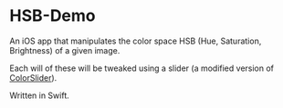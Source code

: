 # HSB-Demo

An iOS app that manipulates the color space HSB (Hue, Saturation, Brightness) of a given image.

Each will of these will be tweaked using a slider (a modified version of [ColorSlider](https://github.com/gizmosachin/ColorSlider)).

Written in Swift.
